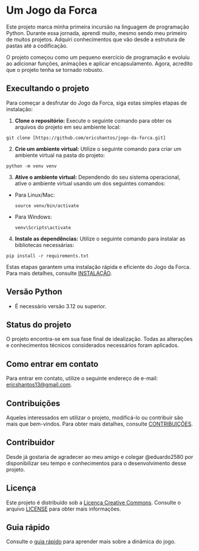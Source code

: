 # Um Jogo da Forca 

Este projeto marca minha primeira incursão na linguagem de programação Python. Durante essa jornada, aprendi muito, mesmo sendo meu primeiro de muitos projetos. Adquiri conhecimentos que vão desde a estrutura de pastas até a codificação.

O projeto começou como um pequeno exercício de programação e evoluiu ao adicionar funções, animações e aplicar encapsulamento. Agora, acredito que o projeto tenha se tornado robusto.

## Execultando o projeto

Para começar a desfrutar do Jogo da Forca, siga estas simples etapas de instalação:

1. **Clone o repositório:**
   Execute o seguinte comando para obter os arquivos do projeto em seu ambiente local:

```
git clone [https://github.com/ericshantos/jogo-da-forca.git]
```

2. **Crie um ambiente virtual:**
Utilize o seguinte comando para criar um ambiente virtual na pasta do projeto:

```
python -m venv venv
```

3. **Ative o ambiente virtual:**
Dependendo do seu sistema operacional, ative o ambiente virtual usando um dos seguintes comandos:
- Para Linux/Mac:
  ```
  source venv/bin/activate
  ```
- Para Windows:
  ```
  venv\Scripts\activate
  ```

4. **Instale as dependências:**
Utilize o seguinte comando para instalar as bibliotecas necessárias:

```
pip install -r requirements.txt
```


Estas etapas garantem uma instalação rápida e eficiente do Jogo da Forca. Para mais detalhes, consulte [INSTALAÇÃO](docs/_source/installation.rst).

## Versão Python
- É necessário versão 3.12 ou superior.

## Status do projeto

O projeto encontra-se em sua fase final de idealização. Todas as alterações e conhecimentos técnicos considerados necessários foram aplicados.

## Como entrar em contato

Para entrar em contato, utilize o seguinte endereço de e-mail: ericshantos13@gmail.com.

## Contribuições

Aqueles interessados em utilizar o projeto, modificá-lo ou contribuir são mais que bem-vindos. Para obter mais detalhes, consulte [CONTRIBUIÇÕES](docs/_source/contributions.rst).

## Contribuidor

Desde já gostaria de agradecer ao meu amigo e colegar @eduardo2580 por disponibilizar seu tempo e conhecimentos para o desenvolvimento desse projeto.

## Licença 

Este projeto é distribuído sob a [Licença Creative Commons](https://creativecommons.org/licenses/by/4.0/legalcode). Consulte o arquivo [LICENSE](LICENSE) para obter mais informações.

## Guia rápido

Consulte o [guia rápido](docs/_source/quickguide.rst) para aprender mais sobre a dinâmica do jogo.


